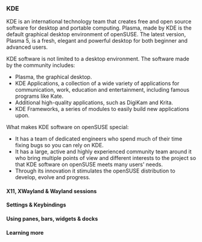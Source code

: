 ### KDE
KDE is an international technology team that creates free and open source software for desktop and portable computing. 
Plasma, made by KDE is the default graphical desktop environment of openSUSE. 
The latest version, Plasma 5, is a fresh, elegant and powerful desktop for both beginner and advanced users.

KDE software is not limited to a desktop environment. The software made by the community includes:
* Plasma, the graphical desktop.
* KDE Applications, a collection of a wide variety of applications for communication, work, education and entertainment, including famous programs like Kate.
* Additional high-quality applications, such as DigiKam and Krita.
* KDE Frameworks, a series of modules to easily build new applications upon.

What makes KDE software on openSUSE special:
* It has a team of dedicated engineers who spend much of their time fixing bugs so you can rely on KDE.
* It has a large, active and highly experienced community team around it who bring multiple points of view and different interests to the project so that KDE software on openSUSE meets many users' needs.
* Through its innovation it stimulates the openSUSE distribution to develop, evolve and progress.

#### X11, XWayland & Wayland sessions

#### Settings & Keybindings

#### Using panes, bars, widgets & docks

#### Learning more
